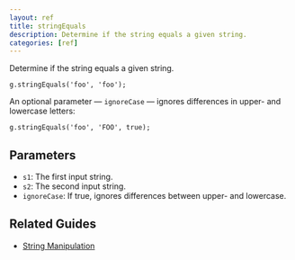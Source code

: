 ```yaml
---
layout: ref
title: stringEquals
description: Determine if the string equals a given string.
categories: [ref]
---
```

Determine if the string equals a given string.

    g.stringEquals('foo', 'foo');

An optional parameter — `ignoreCase` — ignores differences in upper- and lowercase letters:

    g.stringEquals('foo', 'FOO', true);

## Parameters
- `s1`: The first input string.
- `s2`: The second input string.
- `ignoreCase`: If true, ignores differences between upper- and lowercase.

## Related Guides
- [String Manipulation](/guide/string.html)
